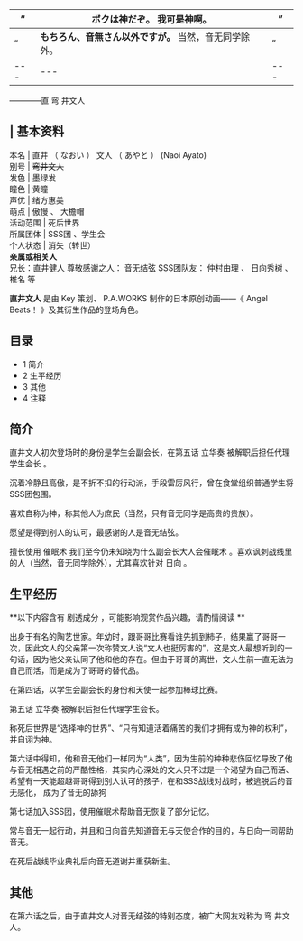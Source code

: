 |  “  |  **ボクは神だぞ。** 我可是神啊。  |  ”   
---|---|---  
|  “  |  **もちろん、音無さん以外ですが。** 当然，音无同学除外。  |  ”   
---|---|---  
————直  弯  井文人  
  
|  **基本资料**  
---  
本名  |  直井  （  なおい  ）  文人  （  あやと  ）  (Naoi Ayato)   
别号  |  ~~弯井文人~~  
发色  |  墨绿发   
瞳色  |  黄瞳   
声优  |  绪方惠美   
萌点  |  傲慢  、  大檐帽   
活动范围  |  死后世界   
所属团体  |  SSS团  、学生会   
个人状态  |  消失（转世）   
**亲属或相关人**  
兄长：直井健人  尊敬感谢之人：  音无结弦  SSS团队友：  仲村由理  、  日向秀树  、  椎名  等  
  
**直井文人** 是由  Key  策划、  P.A.WORKS  制作的日本原创动画——《  Angel Beats！  》及其衍生作品的登场角色。

##  目录

  * 1  简介 
  * 2  生平经历 
  * 3  其他 
  * 4  注释 

##  简介

直井文人初次登场时的身份是学生会副会长，在第五话  立华奏  被解职后担任代理  学生会长  。

沉着冷静且高傲，是不折不扣的行动派，手段雷厉风行，曾在食堂组织普通学生将SSS团包围。

喜欢自称为神，称其他人为庶民（当然，只有音无同学是高贵的贵族）。

愿望是得到别人的认可，最感谢的人是音无结弦。

擅长使用  催眠术  我们至今仍未知晓为什么副会长大人会催眠术  。喜欢讽刺战线里的人（当然，音无同学除外），尤其喜欢针对  日向  。

##  生平经历

**以下内容含有 剧透成分  ，可能影响观赏作品兴趣，请酌情阅读 **

出身于有名的陶艺世家。年幼时，跟哥哥比赛看谁先抓到柿子，结果赢了哥哥一次，因此文人的父亲第一次称赞文人说“文人也挺厉害的”，这是文人最想听到的一句话，因为他父亲认同了他和他的存在。但由于哥哥的离世，文人生前一直无法为自己而活，而是成为了哥哥的替代品。

在第四话，以学生会副会长的身份和天使一起参加棒球比赛。

第五话  立华奏  被解职后担任代理学生会长。

称死后世界是“选择神的世界”、“只有知道活着痛苦的我们才拥有成为神的权利”，并自诩为神。

第六话中得知，他和音无他们一样同为“人类”，因为生前的种种悲伤回忆导致了他与音无相遇之前的严酷性格，其实内心深处的文人只不过是一个渴望为自己而活、希望有一天能超越哥哥得到别人认可的孩子，在和SSS战线对战时，被逃脱后的音无感化，
成为了音无的舔狗

第七话加入SSS团，使用催眠术帮助音无恢复了部分记忆。

常与音无一起行动，并且和日向首先知道音无与天使合作的目的，与日向一同帮助音无。

在死后战线毕业典礼后向音无道谢并重获新生。

##  其他

在第六话之后，由于直井文人对音无结弦的特别态度，被广大网友戏称为  弯  井文人。